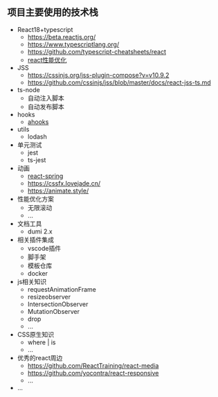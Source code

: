 ## 项目主要使用的技术栈 
- React18+typescript
  - https://beta.reactjs.org/
  - https://www.typescriptlang.org/
  - https://github.com/typescript-cheatsheets/react
  - [react性能优化](http://wangxince.site/my-demo-markdown/project/react_optimization/react-optimization)
- JSS
  - https://cssinjs.org/jss-plugin-compose?v=v10.9.2
  - https://github.com/cssinjs/jss/blob/master/docs/react-jss-ts.md
- ts-node
  - 自动注入脚本
  - 自动发布脚本
- hooks
  - [ahooks](https://ahooks.js.org/zh-CN/guide/)
- utils
  - lodash
- 单元测试
  - jest
  - ts-jest
- 动画
  - [react-spring](https://react-spring.dev/components/trail#trail)
  - https://cssfx.lovejade.cn/
  - https://animate.style/
- 性能优化方案
  - 无限滚动
  - ...
- 文档工具
  - dumi 2.x
- 相关插件集成
  - vscode插件
  - 脚手架
  - 模板仓库
  - docker
- js相关知识
  - requestAnimationFrame
  - resizeobserver
  - IntersectionObserver
  - MutationObserver
  - drop
  - ...
- CSS原生知识
  - where | is
  - ...
- 优秀的react周边
  - https://github.com/ReactTraining/react-media
  - https://github.com/yocontra/react-responsive
  - ...
- ...